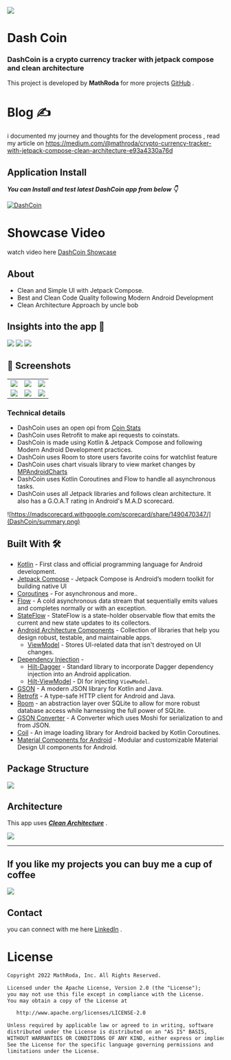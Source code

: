 ![](DashCoin/Dash-Coin.jpg)

# **Dash Coin** 

### **DashCoin** is a crypto currency tracker with jetpack compose and clean architecture

This project is developed by **MathRoda** for more projects [GitHub](https://github.com/MathRoda/) .

# Blog ✍

i documented my journey and thoughts for the development process , read my article on https://medium.com/@mathroda/crypto-currency-tracker-with-jetpack-compose-clean-architecture-e93a4330a76d

## Application Install

***You can Install and test latest DashCoin app from below 👇***

[![DashCoin](https://img.shields.io/badge/DashCoin✅-APK-red.svg?style=for-the-badge&logo=android)](https://github.com/MathRoda/Dash-Coin-App/releases/download/v1.0.0/Dash.Coin.apk)

# Showcase Video
watch video here [DashCoin Showcase](https://youtu.be/Y8FlGuVJOg8)

## About
 
- Clean and Simple UI with Jetpack Compose.
- Best and Clean Code Quality following Modern Android Development
- Clean Architecture Approach by uncle bob

## Insights into the app 🔎

![](DashCoin/Dash-coin-1.jpg)
![](DashCoin/Dash-coin-2.jpg)
![](DashCoin/Dash-coin-3.jpg)
## 📸 Screenshots 

|   |   |   |
|---|---|---|
|![](DashCoin/home.png)| ![](DashCoin/search.png) | ![](DashCoin/positive-chart.png)
|![](DashCoin/nigative-chart.png) | ![](DashCoin/watchlist.png) |![](DashCoin/news.png) 

### Technical details 

- DashCoin uses an open opi from [Coin Stats](https://coinstats.app)
- DashCoin uses Retrofit to make api requests to coinstats.
- DashCoin is made using Kotlin & Jetpack Compose and following Modern Android Development practices.
- DashCoin uses Room to store users favorite coins for watchlist feature
- DashCoin uses chart visuals library to view market changes by [MPAndroidCharts](https://github.com/PhilJay/MPAndroidChart)
- DashCoin uses Kotlin Coroutines and Flow to handle all asynchronous tasks.
- DashCoin uses all Jetpack libraries and follows clean architecture. It also has a G.O.A.T rating in Android's  M.A.D scorecard.

![https://madscorecard.withgoogle.com/scorecard/share/1490470347/](DashCoin/summary.png)


## Built With 🛠
- [Kotlin](https://kotlinlang.org/) - First class and official programming language for Android development.
- [Jetpack Compose](https://developer.android.com/jetpack/compose) - Jetpack Compose is Android’s modern toolkit for building native UI
- [Coroutines](https://kotlinlang.org/docs/reference/coroutines-overview.html) - For asynchronous and more..
- [Flow](https://kotlin.github.io/kotlinx.coroutines/kotlinx-coroutines-core/kotlinx.coroutines.flow/-flow/) - A cold asynchronous data stream that sequentially emits values and completes normally or with an exception.
 - [StateFlow](https://developer.android.com/kotlin/flow/stateflow-and-sharedflow) - StateFlow is a state-holder observable flow that emits the current and new state updates to its collectors.
- [Android Architecture Components](https://developer.android.com/topic/libraries/architecture) - Collection of libraries that help you design robust, testable, and maintainable apps.
  - [ViewModel](https://developer.android.com/topic/libraries/architecture/viewmodel) - Stores UI-related data that isn't destroyed on UI changes. 
- [Dependency Injection](https://developer.android.com/training/dependency-injection) - 
  - [Hilt-Dagger](https://dagger.dev/hilt/) - Standard library to incorporate Dagger dependency injection into an Android application.
  - [Hilt-ViewModel](https://developer.android.com/training/dependency-injection/hilt-jetpack) - DI for injecting `ViewModel`.
- [GSON](https://github.com/google/gson) - A modern JSON library for Kotlin and Java.
- [Retrofit](https://square.github.io/retrofit/) - A type-safe HTTP client for Android and Java.
- [Room](https://developer.android.com/jetpack/androidx/releases/room) - an abstraction layer over SQLite to allow for more robust database access while harnessing the full power of SQLite.
- [GSON Converter](https://github.com/square/retrofit/tree/master/retrofit-converters/gson) - A Converter which uses Moshi for serialization to and from JSON.
- [Coil](https://github.com/coil-kt/coil) - An image loading library for Android backed by Kotlin Coroutines.
- [Material Components for Android](https://github.com/material-components/material-components-android) - Modular and customizable Material Design UI components for Android.

## Package Structure

![](DashCoin/structure.jpg)
    

## Architecture
This app uses [***Clean Architecture***](https://medium.com/android-dev-hacks/detailed-guide-on-android-clean-architecture-9eab262a9011) .

![](DashCoin/clean-arch.jpeg)
  


---

## If you like my projects you can buy me a cup of coffee
  
<a href="https://www.buymeacoffee.com/mathroda"><img src="https://img.buymeacoffee.com/button-api/?text=Buy me a coffee&emoji=&slug=VaibhavJaiswal&button_colour=FFDD00&font_colour=000000&font_family=Cookie&outline_colour=000000&coffee_colour=ffffff"></a>


 ## Contact
you can connect with me here [LinkedIn](https://www.linkedin.com/in/mathroda/) .

# License
```xml
Copyright 2022 MathRoda, Inc. All Rights Reserved.

Licensed under the Apache License, Version 2.0 (the "License");
you may not use this file except in compliance with the License.
You may obtain a copy of the License at

   http://www.apache.org/licenses/LICENSE-2.0

Unless required by applicable law or agreed to in writing, software
distributed under the License is distributed on an "AS IS" BASIS,
WITHOUT WARRANTIES OR CONDITIONS OF ANY KIND, either express or implied.
See the License for the specific language governing permissions and
limitations under the License.
```

